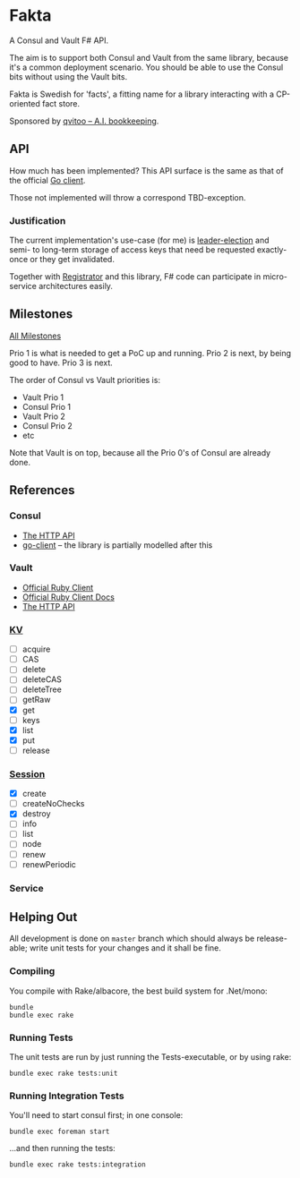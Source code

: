 # Fakta

A Consul and Vault F# API.

The aim is to support both Consul and Vault from the same library, because it's
a common deployment scenario. You should be able to use the Consul bits without
using the Vault bits.

Fakta is Swedish for 'facts', a fitting name for a library interacting with a
CP-oriented fact store.

Sponsored by
[qvitoo – A.I. bookkeeping](https://qvitoo.com/?utm_source=github&utm_campaign=fakta).

## API

How much has been implemented? This API surface is the same as that of the
official [Go client][go-client].

Those not implemented will throw a correspond TBD-exception.

### Justification

The current implementation's use-case (for me) is [leader-election][docs-LE] and semi- to
long-term storage of access keys that need be requested exactly-once or they
get invalidated.

Together with [Registrator][reg] and this library, F# code can participate in micro-
service architectures easily.

## Milestones

[All Milestones](https://github.com/haf/Fakta/milestones)

Prio 1 is what is needed to get a PoC up and running.
Prio 2 is next, by being good to have.
Prio 3 is next.

The order of Consul vs Vault priorities is:

 - Vault Prio 1
 - Consul Prio 1
 - Vault Prio 2
 - Consul Prio 2
 - etc

Note that Vault is on top, because all the Prio 0's of Consul are already done.

## References

### Consul

 - [The HTTP API](https://www.consul.io/docs/agent/http.html)
 - [go-client](https://godoc.org/github.com/hashicorp/consul/api) – the library
   is partially modelled after this

### Vault

 - [Official Ruby Client](https://github.com/hashicorp/vault-ruby/tree/master/lib/vault/api)
 - [Official Ruby Client Docs](http://www.rubydoc.info/gems/vault/0.1.5)
 - [The HTTP API](https://vaultproject.io/docs/http/index.html)

### [KV][docs-KV]

 - [ ] acquire
 - [ ] CAS
 - [ ] delete
 - [ ] deleteCAS
 - [ ] deleteTree
 - [ ] getRaw
 - [x] get
 - [ ] keys
 - [x] list
 - [x] put
 - [ ] release

### [Session][docs-Session]

 - [x] create
 - [ ] createNoChecks
 - [x] destroy
 - [ ] info
 - [ ] list
 - [ ] node
 - [ ] renew
 - [ ] renewPeriodic

### Service

## Helping Out

All development is done on `master` branch which should always be release-able;
write unit tests for your changes and it shall be fine.

### Compiling

You compile with Rake/albacore, the best build system for .Net/mono:

```
bundle
bundle exec rake
```

### Running Tests

The unit tests are run by just running the Tests-executable, or by using rake:

```
bundle exec rake tests:unit
```

### Running Integration Tests

You'll need to start consul first; in one console:

```
bundle exec foreman start
```

...and then running the tests:

```
bundle exec rake tests:integration
```

 [go-client]: https://godoc.org/github.com/hashicorp/consul/api
 [docs-LE]: https://www.consul.io/docs/guides/leader-election.html
 [docs-KV]: https://www.consul.io/docs/agent/http/kv.html
 [docs-Session]: https://www.consul.io/docs/agent/http/session.html
 [reg]: https://github.com/gliderlabs/registrator
